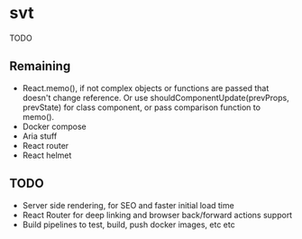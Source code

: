 # svt

TODO

## Remaining

- React.memo(), if not complex objects or functions are passed that doesn't change reference. Or use shouldComponentUpdate(prevProps, prevState) for class component, or pass comparison function to memo().
- Docker compose
- Aria stuff
- React router
- React helmet

## TODO

- Server side rendering, for SEO and faster initial load time
- React Router for deep linking and browser back/forward actions support
- Build pipelines to test, build, push docker images, etc etc
